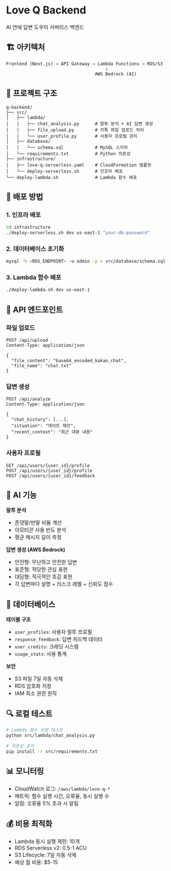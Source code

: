 # Love Q Backend

AI 연애 답변 도우미 서버리스 백엔드

## 🏗️ 아키텍처

```
Frontend (Next.js) → API Gateway → Lambda Functions → RDS/S3
                                      ↓
                                  AWS Bedrock (AI)
```

## 📁 프로젝트 구조

```
q-backend/
├── src/
│   ├── lambda/
│   │   ├── chat_analysis.py      # 말투 분석 + AI 답변 생성
│   │   ├── file_upload.py        # 카톡 파일 업로드 처리
│   │   └── user_profile.py       # 사용자 프로필 관리
│   ├── database/
│   │   └── schema.sql            # MySQL 스키마
│   └── requirements.txt          # Python 의존성
├── infrastructure/
│   ├── love-q-serverless.yaml    # CloudFormation 템플릿
│   └── deploy-serverless.sh      # 인프라 배포
└── deploy-lambda.sh              # Lambda 함수 배포
```

## 🚀 배포 방법

### 1. 인프라 배포
```bash
cd infrastructure
./deploy-serverless.sh dev us-east-1 "your-db-password"
```

### 2. 데이터베이스 초기화
```bash
mysql -h <RDS_ENDPOINT> -u admin -p < src/database/schema.sql
```

### 3. Lambda 함수 배포
```bash
./deploy-lambda.sh dev us-east-1
```

## 🔧 API 엔드포인트

### 파일 업로드
```
POST /api/upload
Content-Type: application/json

{
  "file_content": "base64_encoded_kakao_chat",
  "file_name": "chat.txt"
}
```

### 답변 생성
```
POST /api/analyze
Content-Type: application/json

{
  "chat_history": [...],
  "situation": "데이트 제안",
  "recent_context": "최근 대화 내용"
}
```

### 사용자 프로필
```
GET /api/users/{user_id}/profile
POST /api/users/{user_id}/profile
POST /api/users/{user_id}/feedback
```

## 🤖 AI 기능

**말투 분석**
- 존댓말/반말 비율 계산
- 이모티콘 사용 빈도 분석
- 평균 메시지 길이 측정

**답변 생성 (AWS Bedrock)**
- 안전형: 무난하고 안전한 답변
- 표준형: 적당한 관심 표현
- 대담형: 적극적인 호감 표현
- 각 답변마다 설명 + 리스크 레벨 + 신뢰도 점수

## 💾 데이터베이스

**테이블 구조**
- `user_profiles`: 사용자 말투 프로필
- `response_feedback`: 답변 피드백 데이터
- `user_credits`: 크레딧 시스템
- `usage_stats`: 사용 통계

**보안**
- S3 파일 7일 자동 삭제
- RDS 암호화 저장
- IAM 최소 권한 원칙

## 🔍 로컬 테스트

```bash
# Lambda 함수 로컬 테스트
python src/lambda/chat_analysis.py

# 의존성 설치
pip install -r src/requirements.txt
```

## 📊 모니터링

- CloudWatch 로그: `/aws/lambda/love-q-*`
- 메트릭: 함수 실행 시간, 오류율, 동시 실행 수
- 알람: 오류율 5% 초과 시 알림

## 💰 비용 최적화

- Lambda 동시 실행 제한: 10개
- RDS Serverless v2: 0.5-1 ACU
- S3 Lifecycle: 7일 자동 삭제
- 예상 월 비용: $5-15
